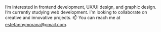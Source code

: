 I’m interested in frontend development, UX/UI design, and graphic design.
I’m currently studying web development.
I’m looking to collaborate on creative and innovative projects.
📫 You can reach me at estefannymorana@gmail.com.

<!---
FannyEste/FannyEste is a ✨ special ✨ repository because its `README.md` (this file) appears on your GitHub profile.
You can click the Preview link to take a look at your changes.
--->
